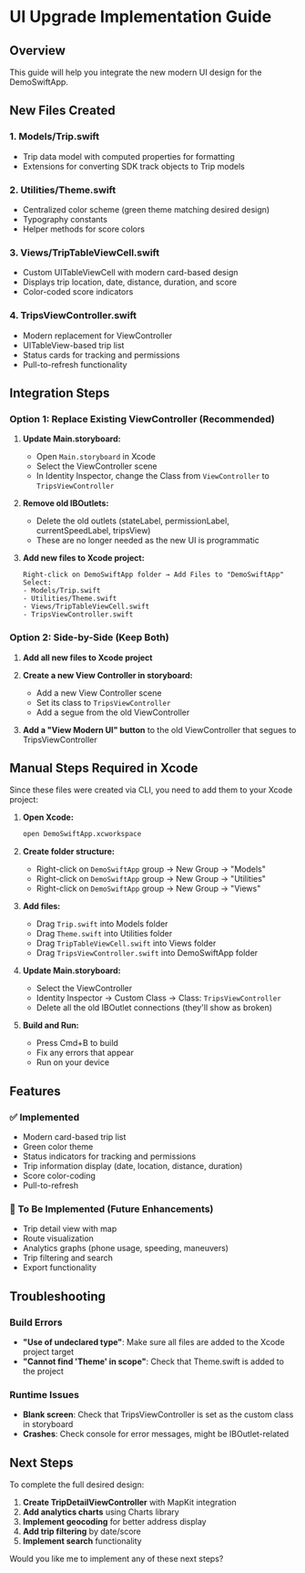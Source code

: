 # UI Upgrade Implementation Guide

## Overview
This guide will help you integrate the new modern UI design for the DemoSwiftApp.

## New Files Created

### 1. **Models/Trip.swift**
- Trip data model with computed properties for formatting
- Extensions for converting SDK track objects to Trip models

### 2. **Utilities/Theme.swift**
- Centralized color scheme (green theme matching desired design)
- Typography constants
- Helper methods for score colors

### 3. **Views/TripTableViewCell.swift**
- Custom UITableViewCell with modern card-based design
- Displays trip location, date, distance, duration, and score
- Color-coded score indicators

### 4. **TripsViewController.swift**
- Modern replacement for ViewController
- UITableView-based trip list
- Status cards for tracking and permissions
- Pull-to-refresh functionality

## Integration Steps

### Option 1: Replace Existing ViewController (Recommended)

1. **Update Main.storyboard:**
   - Open `Main.storyboard` in Xcode
   - Select the ViewController scene
   - In Identity Inspector, change the Class from `ViewController` to `TripsViewController`

2. **Remove old IBOutlets:**
   - Delete the old outlets (stateLabel, permissionLabel, currentSpeedLabel, tripsView)
   - These are no longer needed as the new UI is programmatic

3. **Add new files to Xcode project:**
   ```
   Right-click on DemoSwiftApp folder → Add Files to "DemoSwiftApp"
   Select:
   - Models/Trip.swift
   - Utilities/Theme.swift
   - Views/TripTableViewCell.swift
   - TripsViewController.swift
   ```

### Option 2: Side-by-Side (Keep Both)

1. **Add all new files to Xcode project**

2. **Create a new View Controller in storyboard:**
   - Add a new View Controller scene
   - Set its class to `TripsViewController`
   - Add a segue from the old ViewController

3. **Add a "View Modern UI" button** to the old ViewController that segues to TripsViewController

## Manual Steps Required in Xcode

Since these files were created via CLI, you need to add them to your Xcode project:

1. **Open Xcode:**
   ```bash
   open DemoSwiftApp.xcworkspace
   ```

2. **Create folder structure:**
   - Right-click on `DemoSwiftApp` group → New Group → "Models"
   - Right-click on `DemoSwiftApp` group → New Group → "Utilities"
   - Right-click on `DemoSwiftApp` group → New Group → "Views"

3. **Add files:**
   - Drag `Trip.swift` into Models folder
   - Drag `Theme.swift` into Utilities folder
   - Drag `TripTableViewCell.swift` into Views folder
   - Drag `TripsViewController.swift` into DemoSwiftApp folder

4. **Update Main.storyboard:**
   - Select the ViewController
   - Identity Inspector → Custom Class → Class: `TripsViewController`
   - Delete all the old IBOutlet connections (they'll show as broken)

5. **Build and Run:**
   - Press Cmd+B to build
   - Fix any errors that appear
   - Run on your device

## Features

### ✅ Implemented
- Modern card-based trip list
- Green color theme
- Status indicators for tracking and permissions
- Trip information display (date, location, distance, duration)
- Score color-coding
- Pull-to-refresh

### 🚧 To Be Implemented (Future Enhancements)
- Trip detail view with map
- Route visualization
- Analytics graphs (phone usage, speeding, maneuvers)
- Trip filtering and search
- Export functionality

## Troubleshooting

### Build Errors
- **"Use of undeclared type"**: Make sure all files are added to the Xcode project target
- **"Cannot find 'Theme' in scope"**: Check that Theme.swift is added to the project

### Runtime Issues
- **Blank screen**: Check that TripsViewController is set as the custom class in storyboard
- **Crashes**: Check console for error messages, might be IBOutlet-related

## Next Steps

To complete the full desired design:

1. **Create TripDetailViewController** with MapKit integration
2. **Add analytics charts** using Charts library
3. **Implement geocoding** for better address display
4. **Add trip filtering** by date/score
5. **Implement search** functionality

Would you like me to implement any of these next steps?
